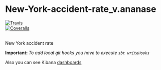 # New-York-accident-rate_v.ananase
[![Travis][build-badge]][build]  
[![Coveralls][coveralls-badge]][coveralls]  

[build-badge]: https://travis-ci.org/itechartbigdatalab/NY-Accidents-Rate.svg?branch=master
[build]: https://travis-ci.org/itechartbigdatalab/NY-Accidents-Rate

[coveralls-badge]: https://img.shields.io/coveralls/itechartbigdatalab/NY-Accidents-Rate/master.png?style=flat-square&branch=master
[coveralls]: https://coveralls.io/github/itechartbigdatalab/NY-Accidents-Rate

<br/>
New York accident rate 
<br/>

<b>Important: </b><i>To add local git hooks you have to execute `sbt writeHooks`</i>

Also you can see Kibana <a href="http://192.168.8.205:5601/app/kibana#/dashboard/d525be90-7b0e-11e9-a32a-af1afc57cb10?_g=()&_a=(description:'',filters:!(),fullScreenMode:!f,options:(darkTheme:!f,hidePanelTitles:!f,useMargins:!t),panels:!((embeddableConfig:(),gridData:(h:15,i:'1',w:24,x:0,y:0),id:e98348f0-7b0c-11e9-a32a-af1afc57cb10,panelIndex:'1',type:visualization,version:'6.7.2'),(embeddableConfig:(),gridData:(h:14,i:'6',w:12,x:25,y:15),id:ace9f880-7afd-11e9-beb2-dd205b5f060a,panelIndex:'6',type:visualization,version:'6.7.2'),(embeddableConfig:(),gridData:(h:15,i:'8',w:11,x:37,y:15),id:'7179ff50-7b0e-11e9-a32a-af1afc57cb10',panelIndex:'8',type:visualization,version:'6.7.2'),(embeddableConfig:(),gridData:(h:14,i:'9',w:14,x:0,y:15),id:'73d3e2f0-7b10-11e9-a32a-af1afc57cb10',panelIndex:'9',type:visualization,version:'6.7.2'),(embeddableConfig:(),gridData:(h:15,i:'10',w:24,x:24,y:0),id:d2aec8b0-7b9e-11e9-bf53-9d1dd598665d,panelIndex:'10',type:visualization,version:'6.7.2'),(embeddableConfig:(),gridData:(h:15,i:'11',w:11,x:14,y:15),id:'54c2e5b0-7ba5-11e9-bf53-9d1dd598665d',panelIndex:'11',type:visualization,version:'6.7.2')),query:(language:lucene,query:''),timeRestore:!f,title:percentage_data_nycollisions,viewMode:view)">dashboards</a>
